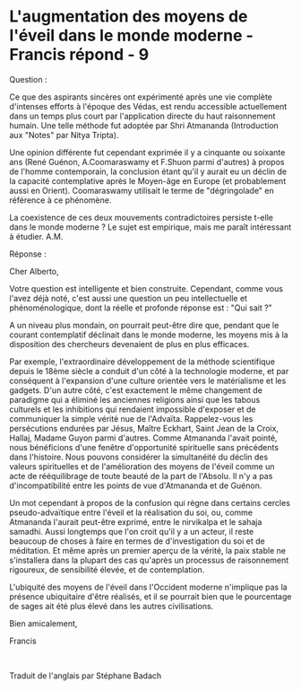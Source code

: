 # L'augmentation des moyens de l'éveil dans le monde moderne - Francis répond - 9



Question : 






Ce que des aspirants sinc&egrave;res ont exp&eacute;riment&eacute; apr&egrave;s une vie compl&egrave;te d'intenses efforts &agrave; l'&eacute;poque des V&eacute;das, est rendu accessible actuellement dans un temps plus court par l'application directe du haut raisonnement humain. Une telle m&eacute;thode fut adopt&eacute;e par Shri Atmananda (Introduction aux &quot;Notes&quot; par Nitya Tripta).   

Une opinion diff&eacute;rente fut cependant exprim&eacute;e il y a cinquante ou soixante ans (Ren&eacute; Gu&eacute;non, A.Coomaraswamy et F.Shuon parmi d'autres) &agrave; propos de l'homme contemporain, la conclusion &eacute;tant qu'il y aurait eu un d&eacute;clin de la capacit&eacute; contemplative apr&egrave;s le Moyen-&acirc;ge en Europe (et probablement aussi en Orient). Coomaraswamy utilisait le terme de &quot;d&eacute;gringolade&quot; en r&eacute;f&eacute;rence &agrave; ce ph&eacute;nom&egrave;ne.  

La coexistence de ces deux mouvements contradictoires persiste t-elle dans le monde moderne ? Le sujet est empirique, mais me para&icirc;t int&eacute;ressant &agrave; &eacute;tudier. A.M.









R&eacute;ponse : 









Cher Alberto,






  

Votre question est intelligente et bien construite. Cependant, comme vous l'avez d&eacute;j&agrave; not&eacute;, c'est aussi une question un peu intellectuelle et ph&eacute;nom&eacute;nologique, dont la r&eacute;elle et profonde r&eacute;ponse est : &quot;Qui sait ?&quot;  

A un niveau plus mondain, on pourrait peut-&ecirc;tre dire que, pendant que le courant contemplatif d&eacute;clinait dans le monde moderne, les moyens mis &agrave; la disposition des chercheurs devenaient de plus en plus efficaces.   

Par exemple, l'extraordinaire d&eacute;veloppement de la m&eacute;thode scientifique depuis le 18&egrave;me si&egrave;cle a conduit d'un c&ocirc;t&eacute; &agrave; la technologie moderne, et par cons&eacute;quent &agrave; l'expansion d'une culture orient&eacute;e vers le mat&eacute;rialisme et les gadgets. D'un autre c&ocirc;t&eacute;, c'est exactement le m&ecirc;me changement de paradigme qui a &eacute;limin&eacute; les anciennes religions ainsi que les tabous culturels et les inhibitions qui rendaient impossible d'exposer et de communiquer la simple v&eacute;rit&eacute; nue de l'Adva&iuml;ta. Rappelez-vous les pers&eacute;cutions endur&eacute;es par J&eacute;sus, Ma&icirc;tre Eckhart, Saint Jean de la Croix, Hallaj, Madame Guyon parmi d'autres. Comme Atmananda l'avait point&eacute;, nous b&eacute;n&eacute;ficions d'une fen&ecirc;tre d'opportunit&eacute; spirituelle sans pr&eacute;c&eacute;dents dans l'histoire. Nous pouvons consid&eacute;rer la simultan&eacute;it&eacute; du d&eacute;clin des valeurs spirituelles et de l'am&eacute;lioration des moyens de l'&eacute;veil comme un acte de r&eacute;&eacute;quilibrage de toute beaut&eacute; de la part de l'Absolu. Il n'y a pas d'incompatibilit&eacute; entre les points de vue d'Atmananda et de Gu&eacute;non.









Un mot cependant &agrave; propos de la confusion qui r&egrave;gne dans certains cercles pseudo-adva&iuml;tique entre l'&eacute;veil et la r&eacute;alisation du soi, ou, comme Atmananda l'aurait peut-&ecirc;tre exprim&eacute;, entre le nirvikalpa et le sahaja samadhi. Aussi longtemps que l'on croit qu'il y a un acteur, il reste beaucoup de choses &agrave; faire en termes de d'investigation du soi et de m&eacute;ditation. Et m&ecirc;me apr&egrave;s un premier aper&ccedil;u de la v&eacute;rit&eacute;, la paix stable ne s'installera dans la plupart des cas qu'apr&egrave;s un processus de raisonnement rigoureux, de sensibilit&eacute; &eacute;lev&eacute;e, et de contemplation.






  

L'ubiquit&eacute; des moyens de l'&eacute;veil dans l'Occident moderne n'implique pas la pr&eacute;sence ubiquitaire d'&ecirc;tre r&eacute;alis&eacute;s, et il se pourrait bien que le pourcentage de sages ait &eacute;t&eacute; plus &eacute;lev&eacute; dans les autres civilisations.












Bien amicalement,












Francis






&nbsp;






Traduit de l'anglais par St&eacute;phane Badach


&nbsp;






